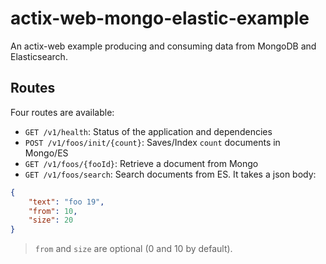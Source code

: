 # actix-web-mongo-elastic-example

An actix-web example producing and consuming data from MongoDB and Elasticsearch.

## Routes

Four routes are available:

- `GET /v1/health`: Status of the application and dependencies
- `POST /v1/foos/init/{count}`: Saves/Index `count` documents in Mongo/ES
- `GET /v1/foos/{fooId}`: Retrieve a document from Mongo
- `GET /v1/foos/search`: Search documents from ES. It takes a json body:

```json
{
    "text": "foo 19",
    "from": 10,
    "size": 20
}
```

> `from` and `size` are optional (0 and 10 by default).
